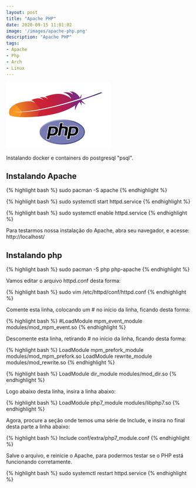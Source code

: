 ```yaml
---
layout: post
title: "Apache PHP"
date: 2020-09-15 11:01:02
image: '/images/apache-php.png'
description: "Apache PHP"
tags:
- Apache
- Php
- Arch
- Linux
---
```


<img src="/images/apache-php.png" style="width: 286px; height: 180px;">



<p> Instalando docker e containers do postgresql "psql". </p>

## Instalando Apache

{% highlight bash %}
sudo pacman -S apache
{% endhighlight %}

{% highlight bash %}
sudo systemctl start httpd.service
{% endhighlight %}

{% highlight bash %}
sudo systemctl enable httpd.service
{% endhighlight %}

<p>Para testarmos nossa instalação do Apache, abra seu navegador, e acesse: http://localhost/ </p>

## Instalando php

{% highlight bash %}
sudo pacman -S php php-apache
{% endhighlight %}

<p> Vamos editar o arquivo httpd.conf desta forma: </p>

{% highlight bash %}
sudo vim /etc/httpd/conf/httpd.conf
{% endhighlight %}

<p>Comente esta linha, colocando um # no início da linha, ficando desta forma:</p>
{% highlight bash %}
#LoadModule mpm_event_module modules/mod_mpm_event.so
{% endhighlight %}
<p>Descomente esta linha, retirando # no início da linha, ficando desta forma:</p>
{% highlight bash %}
LoadModule mpm_prefork_module modules/mod_mpm_prefork.so
LoadModule rewrite_module          modules/mod_rewrite.so
{% endhighlight %}

{% highlight bash %}
LoadModule dir_module modules/mod_dir.so
{% endhighlight %}
<p>Logo abaixo desta linha, insira a linha abaixo:</p>
{% highlight bash %}
LoadModule php7_module modules/libphp7.so
{% endhighlight %}

<p>Agora, procure a seção onde temos uma série de Include, e insira no final desta parte a linha abaixo:</p>
{% highlight bash %}
Include conf/extra/php7_module.conf
{% endhighlight %}

<p>Salve o arquivo, e reinicie o Apache, para podermos testar se o PHP está funcionando corretamente.</p>
{% highlight bash %}
sudo systemctl restart httpd.service
{% endhighlight %}
